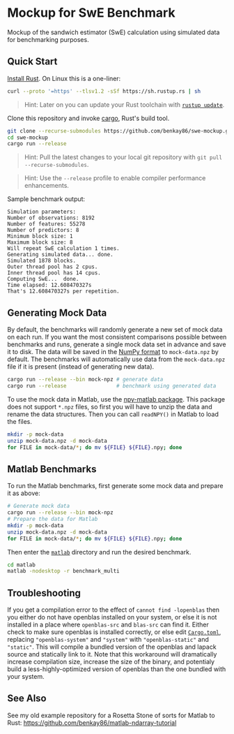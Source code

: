 # Mockup for SwE Benchmark

Mockup of the sandwich estimator (SwE) calculation using simulated data for benchmarking purposes.

## Quick Start

[Install Rust](https://www.rust-lang.org/tools/install). On Linux this is a one-liner:

```bash
curl --proto '=https' --tlsv1.2 -sSf https://sh.rustup.rs | sh
```

> Hint: Later on you can update your Rust toolchain with [`rustup update`](https://rust-lang.github.io/rustup/basics.html).

Clone this repository and invoke [cargo](https://doc.rust-lang.org/cargo/), Rust's build tool.

```bash
git clone --recurse-submodules https://github.com/benkay86/swe-mockup.git
cd swe-mockup
cargo run --release
```

> Hint: Pull the latest changes to your local git repository with `git pull --recurse-submodules`.

> Hint: Use the `--release` profile to enable compiler performance enhancements.

Sample benchmark output:
```
Simulation parameters:
Number of observations: 8192
Number of features: 55278
Number of predictors: 8
Minimum block size: 1
Maximum block size: 8
Will repeat SwE calculation 1 times.
Generating simulated data... done.
Simulated 1878 blocks.
Outer thread pool has 2 cpus.
Inner thread pool has 14 cpus.
Computing SwE...  done.
Time elapsed: 12.608470327s
That's 12.608470327s per repetition.
```

## Generating Mock Data

By default, the benchmarks will randomly generate a new set of mock data on each run. If you want the most consistent comparisons possible between benchmarks and runs, generate a single mock data set in advance and save it to disk. The data will be saved in the [NumPy format](https://numpy.org/doc/stable/reference/generated/numpy.lib.format.html#module-numpy.lib.format) to `mock-data.npz` by default. The benchmarks will automatically use data from the `mock-data.npz` file if it is present (instead of generating new data).

```bash
cargo run --release --bin mock-npz # generate data
cargo run --release                # benchmark using generated data
```

To use the mock data in Matlab, use the [npy-matlab package](https://github.com/kwikteam/npy-matlab). This package does not support `*.npz` files, so first you will have to unzip the data and rename the data structures. Then you can call `readNPY()` in Matlab to load the files.

```bash
mkdir -p mock-data
unzip mock-data.npz -d mock-data
for FILE in mock-data/*; do mv ${FILE} ${FILE}.npy; done
```

## Matlab Benchmarks

To run the Matlab benchmarks, first generate some mock data and prepare it as above:

```bash
# Generate mock data
cargo run --release --bin mock-npz
# Prepare the data for Matlab
mkdir -p mock-data
unzip mock-data.npz -d mock-data
for FILE in mock-data/*; do mv ${FILE} ${FILE}.npy; done
```

Then enter the [`matlab`](./matlab) directory and run the desired benchmark.

```bash
cd matlab
matlab -nodesktop -r benchmark_multi
```

## Troubleshooting

If you get a compilation error to the effect of `cannot find -lopenblas` then you either do not have openblas installed on your system, or else it is not installed in a place where `openblas-src` and `blas-src` can find it. Either check to make sure openblas is installed correctly, or else edit [`Cargo.toml`](./Cargo.toml), replacing `"openblas-system"` and `"system"` with `"openblas-static"` and `"static"`. This will compile a bundled version of the openblas and lapack source and statically link to it. Note that this workaround will dramatically increase compilation size, increase the size of the binary, and potentialy build a less-highly-optimized version of openblas than the one bundled with your system.

## See Also

See my old example repository for a Rosetta Stone of sorts for Matlab to Rust: https://github.com/benkay86/matlab-ndarray-tutorial